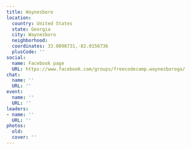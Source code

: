 ```yaml
---
title: Waynesboro
location:
  country: United States
  state: Georgia
  city: Waynesboro
  neighborhood: 
  coordinates: 33.0898731,-82.0156736
  plusCode: ''
social:
  name: Facebook page
  URL: https://www.facebook.com/groups/freecodecamp.waynesboroga/
chat:
  name: ''
  URL: ''
event:
  name: ''
  URL: ''
leaders:
- name: ''
  URL: ''
photos:
  old: 
  cover: ''
---
```

